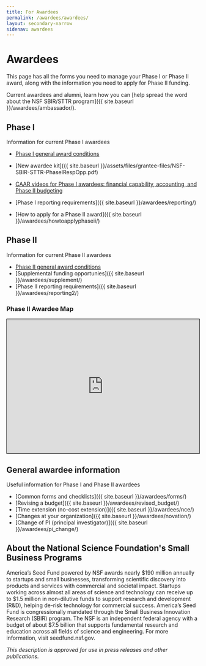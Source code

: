 ```yaml
---
title: For Awardees
permalink: /awardees/awardees/
layout: secondary-narrow
sidenav: awardees
---
```

# Awardees

This page has all the forms you need to  manage your Phase I or Phase II award, along with the information you need to apply for Phase II funding.

Current awardees and alumni, learn how you can [help spread the word about the NSF SBIR/STTR program]({{ site.baseurl }}/awardees/ambassador/).

## Phase I

Information for current Phase I awardees

- [Phase I general award conditions](https://www.nsf.gov/awards/managing/special_conditions.jsp)
- [New awardee kit]({{ site.baseurl }}/assets/files/grantee-files/NSF-SBIR-STTR-PhaseIRespOpp.pdf)

- [CAAR videos for Phase I awardees: financial capability, accounting, and Phase II budgeting](https://www.youtube.com/playlist?list=PLGhBP1C7iCOmI1p5UtqYCXzmUL9SzSApv)
- [Phase I reporting requirements]({{ site.baseurl }}/awardees/reporting/)
- [How to apply for a Phase II award]({{ site.baseurl }}/awardees/howtoapplyphaseii/)

## Phase II

Information for current Phase II awardees

- [Phase II general award conditions](https://www.nsf.gov/awards/managing/special_conditions.jsp)
- [Supplemental funding opportunies]({{ site.baseurl }}/awardees/supplement/)
- [Phase II reporting requirements]({{ site.baseurl }}/awardees/reporting2/)

### Phase II Awardee Map
<iframe style="border:1px solid #000" width="100%" height="350" scrolling="no" frameborder="no" src="https://www.google.com/fusiontables/embedviz?q=select+col4+from+1T6tFw0G4Se29ehGIr7Us5Q3fZZveXKGGu4X8R6E&amp;viz=MAP&amp;h=false&amp;lat=39.09114204708225&amp;lng=-95.49757689882813&amp;t=1&amp;z=3.5&amp;l=col4&amp;y=2&amp;tmplt=2&amp;hml=GEOCODABLE"></iframe>


## General awardee information

Useful information for Phase I and Phase II awardees

- [Common forms and checklists]({{ site.baseurl }}/awardees/forms/)
- [Revising a budget]({{ site.baseurl }}/awardees/revised_budget/)
- [Time extension (no-cost extension)]({{ site.baseurl }}/awardees/nce/)
- [Changes at your organization]({{ site.baseurl }}/awardees/novation/)
- [Change of PI (principal investigator)]({{ site.baseurl }}/awardees/pi_change/)

## About the National Science Foundation's Small Business Programs

America’s Seed Fund powered by NSF awards nearly $190 million annually to startups and small businesses, transforming scientific discovery into products and services with commercial and societal impact. Startups working across almost all areas of science and technology can receive up to $1.5 million in non-dilutive funds to support research and development (R&D), helping de-risk technology for commercial success. America’s Seed Fund is congressionally mandated through the Small Business Innovation Research (SBIR) program. The NSF is an independent federal agency with a budget of about $7.5 billion that supports fundamental research and education across all fields of science and engineering. For more information, visit seedfund.nsf.gov.

_This description is approved for use in press releases and other publications._
